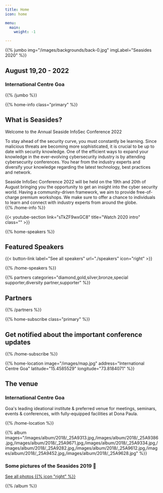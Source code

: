 ```yaml
---
title: Home
icon: home

menu:
  main:
    weight: -1

---
```



{{% jumbo img="/images/backgrounds/back-0.jpg" imgLabel="Seasides 2020" %}}

## August 19,20 - 2022
### International Centre Goa

<!-- <a class="btn primary btn-lg" style="margin-top: 1em;" href="https://drive.google.com/file/d/1td_9Cr1b2JZvv0bCpOCJNDsEWgVgEp2Y/view?usp=sharing" target="_blank">Become a sponsor</a> -->

<!--
<a class="btn primary btn-lg" href="https://conference-hall.io/public/event/HJRThubF4uYPkb7jSUxi">
    <svg class="icon icon-cfp"><use xlink:href="#cfp"></use></svg>Submit a presentation
</a>
-->

{{% /jumbo %}}



{{% home-info class="primary" %}}
## What is Seasides?

Welcome to the Annual Seaside InfoSec Conference 2022
    
To stay ahead of the security curve, you must constantly be learning. Since malicious threats are becoming more sophisticated, it is crucial to be up to date with security knowledge. One of the efficient ways to expand your knowledge in the ever-evolving cybersecurity industry is by attending cybersecurity conferences.  You hear from the industry experts and diversify your knowledge regarding the latest technology, best practices and network.

Seaside InfoSec Conference 2022 will be held on the 19th and 20th of August bringing you the opportunity to get an insight into the cyber security world. Having a community-driven framework, we aim to provide free-of-charge premium workshops. We make sure to offer a chance to individuals to learn and connect with industry experts from around the globe.<br/>
{{% /home-info %}}


{{< youtube-section link="sTkZF9wxGC8" title="Watch 2020 intro" class="" >}}

{{% home-speakers %}}
<!--{{< button-link label="Scholarship Opportunity"
                url="https://docs.google.com/forms/d/1r7um0tZ0zE2ICOZ3EZT7GNpsaSBvRUIDGY-SxpXE2_s/edit"
                icon="cfp" >}}

{{< button-link label="Call for Ideas"
                url="https://docs.google.com/forms/d/18RqwA-XLk7qWPaCsW0VTKz53Mvk4V76o9N48q4uds2k/edit?ts=5dbe6397"
                icon="cfp" >}}                
-->
## Featured Speakers


{{< button-link label="See all speakers"
                url="./speakers"
                icon="right" >}}

{{% /home-speakers %}}

<!-- ... --> 

{{% partners categories="diamond,gold,silver,bronze,special supporter,diversity partner,supporter" %}}
## Partners
{{% /partners %}}

<!-- ... -->

{{% home-subscribe  class="primary" %}}

## Get notified about the important conference updates

{{% /home-subscribe %}}

<!-- ... -->

<!--
{{% home-tickets %}}
# Tickets

<a class="btn primary" href="https://www.billetweb.fr/devfest-toulouse-2019" target="_blank"><svg class="icon icon-cfp"><use xlink:href="#ticket"></use></svg>Ticketing</a>

<ul>
<li>{{< ticket name="Blind Birds"
           starts="2019-03-25"
           ends="2019-04-25"
           price="40 €"
           info="50 first places"
           soldOut="true"
           url="https://www.billetweb.fr/devfest-toulouse-2019" >}}</li>
<li>{{< ticket name="Early Birds"
           starts="2019-04-25"
           ends="2019-06-22"
           price="60 €"
           info="80 first places"
           soldOut="true"
           url="https://www.billetweb.fr/devfest-toulouse-2019" >}}</li>
<li>{{< ticket name="Normal"
           starts="2019-06-22"
           ends="2019-10-03"
           price="80 €"
           info="300 last places"
           soldOut="true"
           url="https://www.billetweb.fr/devfest-toulouse-2019" >}}</li>
</ul>

\* Your ticket gives you access to all conferences, coffee breaks, and lunch. Accommodation is NOT included in this price.

{{% /home-tickets %}}
-->

<!-- Add location and lat-long details below once received detials -->

{{% home-location
    image="/images/map.jpg"
    address="International Centre Goa"
    latitude="15.4585529"
    longitude="73.8184071" %}}

## The venue

### International Centre Goa

Goa's leading ideational institute & preferred venue for meetings, seminars, events & conferences, with fully-equipped facilities at Dona Paula.

{{% /home-location %}}

<!-- ... -->

{{% album images="/images/album/2018/_25A9313.jpg,/images/album/2018/_25A9386.jpg,/images/album/2018/_25A9671.jpg,/images/album/2018/_25A9334.jpg,/images/album/2018/_25A9282.jpg,/images/album/2018/_25A9612.jpg,/images/album/2018/_25A9452.jpg,/images/album/2018/_25A9628.jpg" %}}

### Some pictures of the **Seasides 2019** 👾

<a class="btn primary" target="_blank" rel="noopener" href="https://photos.app.goo.gl/Vg1QF9Eg9iNMjNuC6">
    See all photos
    {{% icon "right" %}}
</a>

{{% /album  %}}



